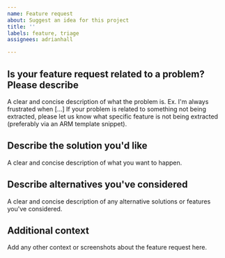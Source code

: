 ```yaml
---
name: Feature request
about: Suggest an idea for this project
title: ''
labels: feature, triage
assignees: adrianhall

---
```


## Is your feature request related to a problem? Please describe

A clear and concise description of what the problem is. Ex. I'm always frustrated when [...]  If your problem is related to something not being extracted, please let us know what specific feature is not being extracted (preferably via an ARM template snippet).

## Describe the solution you'd like

A clear and concise description of what you want to happen.

## Describe alternatives you've considered

A clear and concise description of any alternative solutions or features you've considered.

## Additional context

Add any other context or screenshots about the feature request here.
